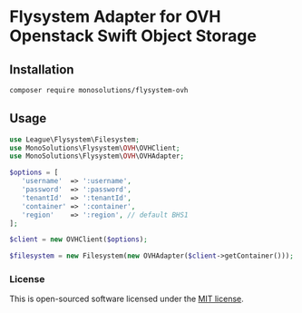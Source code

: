 # Flysystem Adapter for OVH Openstack Swift Object Storage


## Installation

```bash
composer require monosolutions/flysystem-ovh
```

## Usage
```php
use League\Flysystem\Filesystem;
use MonoSolutions\Flysystem\OVH\OVHClient;
use MonoSolutions\Flysystem\OVH\OVHAdapter;

$options = [
   'username'  => ':username',
   'password'  => ':password',
   'tenantId'  => ':tenantId',
   'container' => ':container',
   'region'    => ':region', // default BHS1
];

$client = new OVHClient($options);

$filesystem = new Filesystem(new OVHAdapter($client->getContainer()));
```

### License

This is open-sourced software licensed under the [MIT license](http://opensource.org/licenses/MIT).